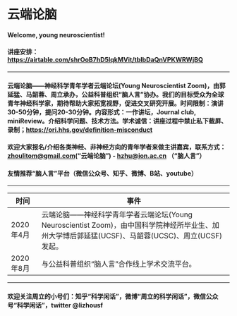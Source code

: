 # 云端论脑
#### Welcome, young neuroscientist!
#### 讲座安排：https://airtable.com/shrOoB7hD5lqkMVit/tblbDaQnVPKWRWjBQ
---

#### 云端论脑——神经科学青年学者云端论坛(Young Neuroscientist Zoom)，由郭延猛、马韶蓉、周立承办，公益科普组织“脑人言”协办。我们的目标受众为全球青年神经科学家，期待帮助大家拓宽视野，促进交叉研究开展。时间限制：演讲30-50分钟，提问20-30分钟。内容形式：一作讲坛，Journal club, miniReview。介绍科学问题、技术方法。学术诚信：讲座过程中禁止私下截屏、录制；https://ori.hhs.gov/definition-misconduct
#### 欢迎大家报名/介绍各类神经、非神经方向的青年学者来做主讲嘉宾，联系方式：zhoulitom@gmail.com(“云端论脑”) - hzhu@ion.ac.cn （“脑人言”）
#### 友情推荐“脑人言”平台（微信公众号、知乎、微博、B站、youtube）

---
时间 | 事件
--- | ---
2020年4月 | 云端论脑——神经科学青年学者云端论坛(Young Neuroscientist Zoom)，由中国科学院神经所毕业生、加州大学博后郭延猛(UCSF)、马韶蓉(UCSC)、周立(UCSF)发起。
2020年8月 | 与公益科普组织“脑人言”合作线上学术交流平台。
---

#### 欢迎关注周立的小号们：知乎“科学闲话”，微博“周立的科学闲话”，微信公众号“科学闲话”，twitter @lizhousf

